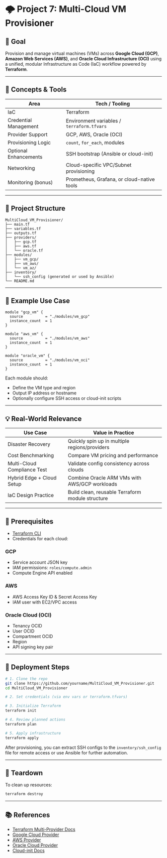 # 🌩️ Project 7: Multi-Cloud VM Provisioner

## 🎯 Goal

Provision and manage virtual machines (VMs) across **Google Cloud (GCP)**, **Amazon Web Services (AWS)**, and **Oracle Cloud Infrastructure (OCI)** using a unified, modular Infrastructure as Code (IaC) workflow powered by **Terraform**.

---

## 🧰 Concepts & Tools

| Area                  | Tech / Tooling                             |
| --------------------- | ------------------------------------------ |
| IaC                   | Terraform                                  |
| Credential Management | Environment variables / `terraform.tfvars` |
| Provider Support      | GCP, AWS, Oracle (OCI)                     |
| Provisioning Logic    | `count`, `for_each`, modules               |
| Optional Enhancements | SSH bootstrap (Ansible or cloud-init)      |
| Networking            | Cloud-specific VPC/Subnet provisioning     |
| Monitoring (bonus)    | Prometheus, Grafana, or cloud-native tools |

---

## 📂 Project Structure

```plaintext
MultiCloud_VM_Provisioner/
├── main.tf
├── variables.tf
├── outputs.tf
├── providers/
│   ├── gcp.tf
│   ├── aws.tf
│   └── oracle.tf
├── modules/
│   ├── vm_gcp/
│   ├── vm_aws/
│   └── vm_az/
├── inventory/
│   └── ssh_config (generated or used by Ansible)
└── README.md
```

---

## 🧪 Example Use Case

```hcl
module "gcp_vm" {
  source          = "./modules/vm_gcp"
  instance_count  = 1
}

module "aws_vm" {
  source          = "./modules/vm_aws"
  instance_count  = 1
}

module "oracle_vm" {
  source          = "./modules/vm_oci"
  instance_count  = 1
}
```

Each module should:

* Define the VM type and region
* Output IP address or hostname
* Optionally configure SSH access or cloud-init scripts

---

## 💡 Real-World Relevance

| Use Case                    | Value in Practice                                |
| --------------------------- | ------------------------------------------------ |
| Disaster Recovery           | Quickly spin up in multiple regions/providers    |
| Cost Benchmarking           | Compare VM pricing and performance               |
| Multi-Cloud Compliance Test | Validate config consistency across clouds        |
| Hybrid Edge + Cloud Setup   | Combine Oracle ARM VMs with AWS/GCP workloads    |
| IaC Design Practice         | Build clean, reusable Terraform module structure |

---

## 🔐 Prerequisites

* [Terraform CLI](https://developer.hashicorp.com/terraform/downloads)
* Credentials for each cloud:

### GCP

* Service account JSON key
* IAM permissions: `roles/compute.admin`
* Compute Engine API enabled

### AWS

* AWS Access Key ID & Secret Access Key
* IAM user with EC2/VPC access

### Oracle Cloud (OCI)

* Tenancy OCID
* User OCID
* Compartment OCID
* Region
* API signing key pair

---

## 🚀 Deployment Steps

```bash
# 1. Clone the repo
git clone https://github.com/yourname/MultiCloud_VM_Provisioner.git
cd MultiCloud_VM_Provisioner

# 2. Set credentials (via env vars or terraform.tfvars)

# 3. Initialize Terraform
terraform init

# 4. Review planned actions
terraform plan

# 5. Apply infrastructure
terraform apply
```

After provisioning, you can extract SSH configs to the `inventory/ssh_config` file for remote access or use Ansible for further automation.

---

## 🧼 Teardown

To clean up resources:

```bash
terraform destroy
```

---

## 📚 References

* [Terraform Multi-Provider Docs](https://developer.hashicorp.com/terraform/language/providers/configuration)
* [Google Cloud Provider](https://registry.terraform.io/providers/hashicorp/google/latest/docs)
* [AWS Provider](https://registry.terraform.io/providers/hashicorp/aws/latest/docs)
* [Oracle Cloud Provider](https://registry.terraform.io/providers/oracle/oci/latest/docs)
* [Cloud-init Docs](https://cloudinit.readthedocs.io/en/latest/)
